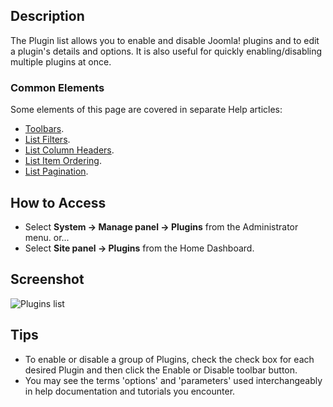 <!-- Filename: Help4.x:Plugins / Display title: Plugins -->

## Description

The Plugin list allows you to enable and disable Joomla! plugins and
to edit a plugin's details and options. It is also useful for quickly
enabling/disabling multiple plugins at once.

### Common Elements

Some elements of this page are covered in separate Help articles:

* [Toolbars](jdocmanual?article=help/common-elements/toolbars).
* [List Filters](jdocmanual?article=help/common-elements/list-filters).
* [List Column Headers](jdocmanual?article=help/common-elements/list-column-headers).
* [List Item Ordering](jdocmanual?article=help/common-elements/list-ordering).
* [List Pagination](jdocmanual?article=help/common-elements/list-pagination).

## How to Access

- Select **System → Manage panel → Plugins** from the Administrator menu. or...
- Select **Site panel → Plugins** from the Home Dashboard.

## Screenshot

![Plugins list](../../../en/images/plugins/plugins-list.png)

## Tips

- To enable or disable a group of Plugins, check the check box for each
  desired Plugin and then click the Enable or Disable toolbar button.
- You may see the terms 'options' and 'parameters' used interchangeably in
  help documentation and tutorials you encounter.
